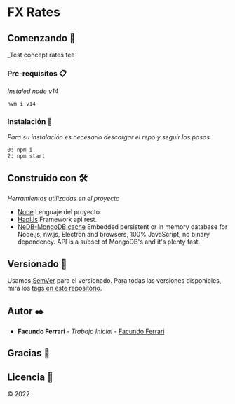 # FX Rates

## Comenzando 🚀

_Test concept rates fee

### Pre-requisitos 📋

_Instaled node v14_

```
nvm i v14
```

### Instalación 🔧

_Para su instalación es necesario descargar el repo y seguir los pasos_

```
0: npm i
2: npm start
```

## Construido con 🛠️

_Herramientas utilizadas en el proyecto_

* [Node](https://nodejs.org/es/) Lenguaje del proyecto.
* [HapiJs](https://www.npmjs.com/package/express) Framework api rest.
* [NeDB-MongoDB cache](https://github.com/louischatriot/nedb) Embedded persistent or in memory database for Node.js, nw.js, Electron and browsers, 100% JavaScript, no binary dependency. API is a subset of MongoDB's and it's plenty fast.

## Versionado 📌

Usamos [SemVer](http://semver.org/) para el versionado. Para todas las versiones disponibles, mira los [tags en este repositorio](https://github.com/tu/proyecto/tags).

## Autor ✒️

* **Facundo Ferrari** - *Trabajo Inicial* - [Facundo Ferrari](https://github.com/FacundoF1)

## Gracias 🎁

## Licencia 📄

© 2022
